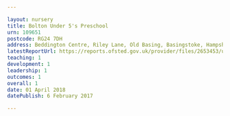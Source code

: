 ```yaml
---

layout: nursery
title: Bolton Under 5's Preschool
urn: 109651
postcode: RG24 7DH
address: Beddington Centre, Riley Lane, Old Basing, Basingstoke, Hampshire, RG24 7DH
latestReportUrl: https://reports.ofsted.gov.uk/provider/files/2653453/urn/109651.pdf
teaching: 1
development: 1
leadership: 1
outcomes: 1
overall: 1
date: 01 April 2018 
datePublish: 6 February 2017

---
```

